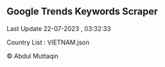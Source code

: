 

## Google Trends Keywords Scraper 
 
Last Update 22-07-2023 , 03:32:33

Country List :
VIETNAM.json



© Abdul Muttaqin 
